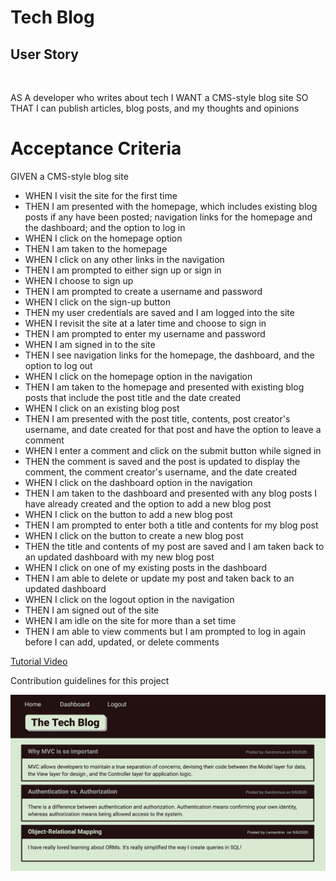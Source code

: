 # Tech Blog

## User Story

<br>

AS A developer who writes about tech
I WANT a CMS-style blog site
SO THAT I can publish articles, blog posts, and my thoughts and opinions

# Acceptance Criteria

GIVEN a CMS-style blog site
<br>

<ul>
<li>WHEN I visit the site for the first time</li>
<li>THEN I am presented with the homepage, which includes existing blog posts if any have been posted; navigation links for the homepage and the dashboard; and the option to log in</li>
<li>WHEN I click on the homepage option</li>
<li>THEN I am taken to the homepage</li>
<li>WHEN I click on any other links in the navigation</li>
<li>THEN I am prompted to either sign up or sign in</li>
<li>WHEN I choose to sign up</li>
<li>THEN I am prompted to create a username and password</li>
<li>WHEN I click on the sign-up button</li>
<li>THEN my user credentials are saved and I am logged into the site</li>
<li>WHEN I revisit the site at a later time and choose to sign in</li>
<li>THEN I am prompted to enter my username and password</li>
<li>WHEN I am signed in to the site</li>
<li>THEN I see navigation links for the homepage, the dashboard, and the option to log out</li>
<li>WHEN I click on the homepage option in the navigation</li>
<li>THEN I am taken to the homepage and presented with existing blog posts that include the post title and the date created</li>
<li>WHEN I click on an existing blog post</li>
<li>THEN I am presented with the post title, contents, post creator's username, and date created for that post and have the option to leave a comment</li>
<li>WHEN I enter a comment and click on the submit button while signed in</li>
<li>THEN the comment is saved and the post is updated to display the comment, the comment creator's username, and the date created</li>
<li>WHEN I click on the dashboard option in the navigation</li>
<li>THEN I am taken to the dashboard and presented with any blog posts I have already created and the option to add a new blog post</li>
<li>WHEN I click on the button to add a new blog post</li>
<li>THEN I am prompted to enter both a title and contents for my blog post</li>
<li>WHEN I click on the button to create a new blog post</li>
<li>THEN the title and contents of my post are saved and I am taken back to an updated dashboard with my new blog post</li>
<li>WHEN I click on one of my existing posts in the dashboard</li>
<li>THEN I am able to delete or update my post and taken back to an updated dashboard</li>
<li>WHEN I click on the logout option in the navigation</li>
<li>THEN I am signed out of the site</li>
<li>WHEN I am idle on the site for more than a set time</li>
<li>THEN I am able to view comments but I am prompted to log in again before I can add, updated, or delete comments</li>
</ul>

[Tutorial Video](https://placeholder)

Contribution guidelines for this project

<img src="./assets/images/tech-blog-capture.png"/>
